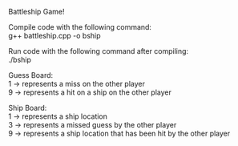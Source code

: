Battleship Game!

Compile code with the following command:
<br/> g++ battleship.cpp -o bship

Run code with the following command after compiling:
<br/> ./bship

Guess Board:
<br/> 1 -> represents a miss on the other player
<br/> 9 -> represents a hit on a ship on the other player

Ship Board:
<br/> 1 -> represents a ship location
<br/> 3 -> represents a missed guess by the other player
<br/> 9 -> represents a ship location that has been hit by the other player